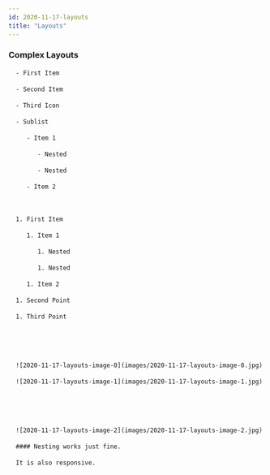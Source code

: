 ```yaml
---
id: 2020-11-17-layouts
title: "Layouts"
---
```


### Complex Layouts

      - First Item

      - Second Item

      - Third Icon

      - Sublist

         - Item 1

            - Nested

            - Nested

         - Item 2



      1. First Item

         1. Item 1

            1. Nested

            1. Nested

         1. Item 2

      1. Second Point

      1. Third Point





      ![2020-11-17-layouts-image-0](images/2020-11-17-layouts-image-0.jpg)

      ![2020-11-17-layouts-image-1](images/2020-11-17-layouts-image-1.jpg)





      ![2020-11-17-layouts-image-2](images/2020-11-17-layouts-image-2.jpg)

      #### Nesting works just fine.

      It is also responsive.
